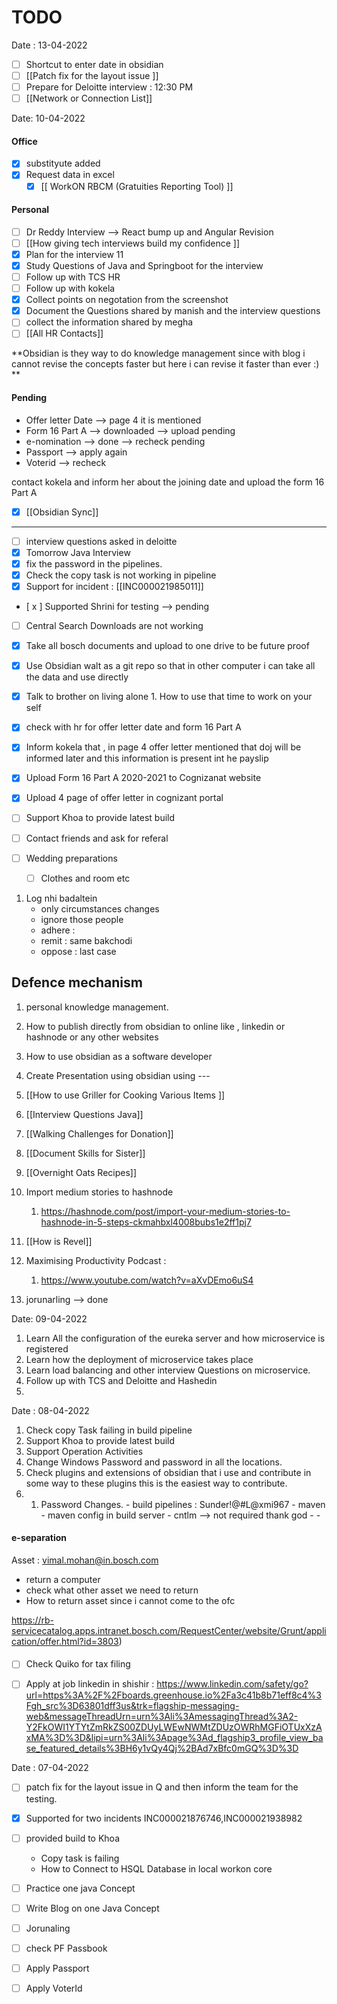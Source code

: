 # TODO

Date : 13-04-2022
- [ ] Shortcut to enter date in obsidian
- [ ] [[Patch fix for the layout issue ]]
- [ ] Prepare for Deloitte interview : 12:30 PM
- [ ] [[Network or Connection List]]

Date: 10-04-2022

#### Office 
- [x] substityute added
- [x] Request data in excel 
	- [x] [[ WorkON RBCM (Gratuities Reporting Tool) ]]

#### Personal
- [ ] Dr Reddy Interview --> React bump up and Angular Revision
- [ ] [[How giving tech interviews build my confidence ]]  
- [x] Plan for the interview 11
- [x] Study Questions of Java and Springboot for the interview
- [ ] Follow up with TCS HR
- [ ] Follow up with kokela
- [x] Collect points on negotation from the screenshot
- [x] Document the Questions shared by manish and the interview questions 
- [ ] collect the information shared by megha 
- [ ] [[All HR Contacts]]  

**Obsidian is they way to do knowledge management since with blog i cannot revise the concepts faster but here i can revise it faster than ever :) **


#### Pending 
- Offer letter Date --> page 4 it is mentioned
- Form 16 Part A   --> downloaded --> upload pending
- e-nomination --> done --> recheck pending
- Passport --> apply again 
- Voterid  --> recheck

contact kokela and inform her about the joining date and upload the form 16 Part A

- [x] [[Obsidian Sync]]
--------------------------------------------------------------------------------------------------------------------------------------------



- [ ] interview questions asked in deloitte  
- [x] Tomorrow Java Interview 
- [x]  fix the  password in the pipelines. 
- [x]  Check the copy task is not working in pipeline
- [x]  Support for incident : [[INC000021985011]]
- [ x ]  Supported Shrini for testing --> pending
- [ ]  Central Search Downloads are not working
- [x]  Take all bosch documents and upload to one drive to be future proof
- [x]  Use Obsidian walt as a git repo so that in other computer i can take all the data and use directly
- [x]  Talk to brother on living alone 
		1. How to use that time to work on your self

- [x]  check with hr for offer letter date and form 16 Part A
- [x]  Inform kokela that , in page 4 offer letter mentioned that doj will be informed later and this information is present int he payslip
- [x] Upload Form 16 Part A 2020-2021 to Cognizanat website 
- [x] Upload 4 page of offer letter in cognizant portal

- [ ] Support Khoa to provide latest build
- [ ] Contact friends and ask for referal
- [ ] Wedding preparations 	
	- [ ] Clothes and room etc



1. Log nhi badaltein 
	- only circumstances changes
	- ignore those people 
	- adhere : 
	- remit  :  same bakchodi
	- oppose : last case 


Defence mechanism
- 
	


1. personal knowledge management.
2. How to publish directly from obsidian to online like , linkedin or hashnode or any other websites
3. How to use obsidian as a software developer
4. Create Presentation using obsidian using ---
5. [[How to use Griller for Cooking Various Items ]]
6. [[Interview Questions Java]]
7. [[Walking Challenges for Donation]]
8. [[Document Skills for Sister]]
9. [[Overnight Oats Recipes]]
10. Import medium stories to hashnode
	1. https://hashnode.com/post/import-your-medium-stories-to-hashnode-in-5-steps-ckmahbxl4008bubs1e2ff1pj7

11. [[How is Revel]]
12. Maximising Productivity Podcast :
	1. https://www.youtube.com/watch?v=aXvDEmo6uS4
	


11. jorunarling --> done 

Date: 09-04-2022
1. Learn All the configuration of the eureka server and how microservice is registered
2. Learn how the deployment of microservice takes place
3. Learn load balancing and other interview Questions on microservice.
4. Follow up with TCS and Deloitte and Hashedin
5. 




Date : 08-04-2022
1. Check copy Task failing in build pipeline
2. Support Khoa to provide latest build
3. Support Operation Activities
4. Change Windows Password and password in all the locations.
5. Check plugins and extensions of obsidian that i use and contribute in some way to these plugins this is the easiest way to contribute.
6. 
	1. Password Changes.
			- build pipelines : Sunder!@#L@xmi967
			- maven
			- maven config in build server 
			- cntlm --> not required thank god 
			- 
			- 


#### e-separation
Asset : vimal.mohan@in.bosch.com
- return a computer 
- check what other asset we need to return
- How to return asset since i cannot come to the ofc  

https://rb-servicecatalog.apps.intranet.bosch.com/RequestCenter/website/Grunt/application/offer.html?id=3803)





#### 



- [ ] Check Quiko for tax filing
- [ ] Apply at job linkedin in shishir : https://www.linkedin.com/safety/go?url=https%3A%2F%2Fboards.greenhouse.io%2Fa3c41b8b71eff8c4%3Fgh_src%3D63801dff3us&trk=flagship-messaging-web&messageThreadUrn=urn%3Ali%3AmessagingThread%3A2-Y2FkOWI1YTYtZmRkZS00ZDUyLWEwNWMtZDUzOWRhMGFiOTUxXzAxMA%3D%3D&lipi=urn%3Ali%3Apage%3Ad_flagship3_profile_view_base_featured_details%3BH6y1vQy4Qj%2BAd7xBfc0mGQ%3D%3D



Date : 07-04-2022

-  [ ] patch fix for the layout issue in Q and then inform the team for the testing.
-  [x] Supported for two incidents INC000021876746,INC000021938982
-  [ ] provided build to Khoa 
	- Copy task is failing 
	-  How to Connect to HSQL Database in local workon core 
 - [ ] Practice one java  Concept
 - [ ] Write Blog on one Java Concept 
 - [ ] Jorunaling 

- [ ]  check PF Passbook
- [ ] Apply Passport
- [ ] Apply VoterId


